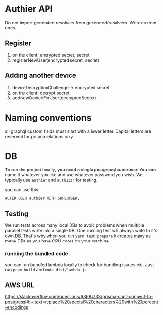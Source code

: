 # Authier API

Do not import generated resolvers from generated/resolvers. Write custom ones.

## Register

1. on the client: encrypted secret, secret
2. registerNewUser(encrypted secret, secret)

## Adding another device

1. deviceDecryptionChallenge -> encrypted secret
2. on the client: decrypt secret
3. addNewDeviceForUser(decryptedSecret)

# Naming conventions

all graphql custom fields must start with a lower letter. Capital letters are reserved for prisma relations only.

# DB

To run the project locally, you need a single postgresql superuser. You can name it whatever you like and use whatever password you wish.
We typically use `authier` and `auth133r` for testing.

you can use this:

```
ALTER USER authier WITH SUPERUSER;
```

## Testing

We run tests across many local DBs to avoid problems when multiple parallel tests write into a single DB.
One running test will always write to it's own DB. That's why when you run `yarn test:prepare` it creates many as many DBs as you have CPU cores on your machine.

### running the bundled code

you can run bundled lambda locally to check for bundling issues etc. Just run `pnpm build` and `node dist/lambda.js`

## AWS URL

https://stackoverflow.com/questions/63684133/prisma-cant-connect-to-postgresql#:~:text=replace%20special%20characters%20with%20percent-encodings
